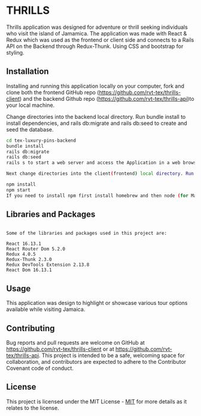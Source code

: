 # THRILLS

Thrills application was designed for adventure or thrill seeking individuals who visit the island of Jamamica. The application was made with React & Redux which was used as the frontend or client side and connects to a Rails API on the Backend through Redux-Thunk. Using CSS and bootstrap for styling.

## Installation

Installing and running this application locally on your computer, fork and clone both the frontend GitHub repo (https://github.com/rvt-tex/thrills-client) and the backend Github repo (https://github.com/rvt-tex/thrills-api)to your local machine.

Change directories into the backend local directory. Run bundle install to install dependencies, and rails db:migrate and rails db:seed to create and seed the database.



```bash
cd tex-luxury-pins-backend 
bundle install 
rails db:migrate 
rails db:seed  
rails s to start a web server and access the Application in a web browser.(localhost:3000).

Next change directories into the client(frontend) local directory. Run the following comands;

npm install
npm start
If you need to install npm first install homebrew and then node (for MacOs).
```

## Libraries and Packages

```Thrills

Some of the libraries and packages used in this project are:

React 16.13.1
React Router Dom 5.2.0
Redux 4.0.5
Redux-Thunk 2.3.0
Redux DevTools Extension 2.13.8
React Dom 16.13.1
```

## Usage
This application was design to highlight or showcase various tour options available while visiting Jamaica.


## Contributing
Bug reports and pull requests are welcome on GitHub at https://github.com/rvt-tex/thrills-client or at https://github.com/rvt-tex/thrills-api. This project is intended to be a safe, welcoming space for collaboration, and contributors are expected to adhere to the Contributor Covenant code of conduct.

## License
This project is licensed under the MIT License - 
[MIT](https://choosealicense.com/licenses/mit/) for more details as it relates to the license.